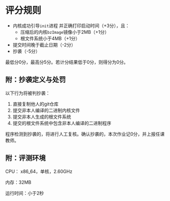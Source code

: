 # 评分规则

* 内核成功引导`init`进程 并正确打印启动时间（+3分），且：
  * 压缩后的内核`bzImage`镜像小于2MB（+1分）
  * 根文件系统小于4MB（+1分）
* 提交时间晚于截止日期（-2分）
* 抄袭（-5分）

最低分0分，最高分5分。若计分结果低于0分，则得分为0分。

## 附：抄袭定义与处罚

以下行为将被判抄袭：

1. 直接复制他人的git仓库
2. 提交非本人编译的二进制内核文件
3. 提交非本人生成的根文件系统
4. 提交的根文件系统中包含非本人编译的二进制程序

程序检测到抄袭的，将进行人工复核。确认抄袭的，本次作业记0分，并上报任课教师。

## 附：评测环境

CPU： x86_64，单核，2.60GHz

内存：32MB

运行时间：小于2秒